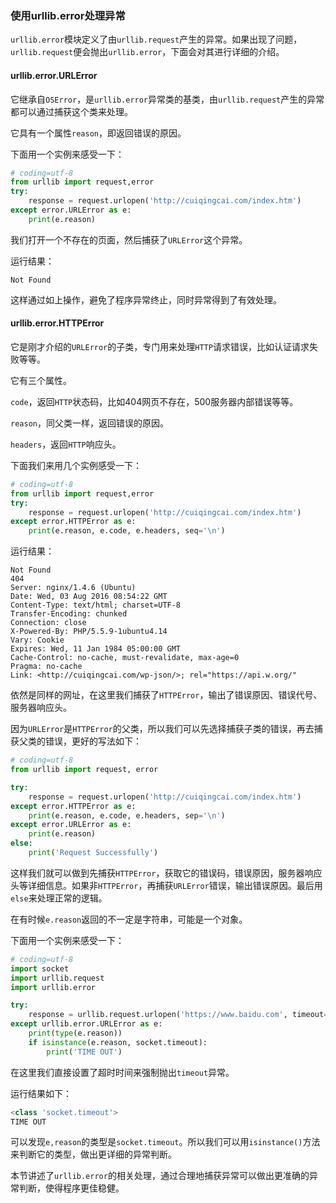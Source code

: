 ### 使用urllib.error处理异常

`urllib.error`模块定义了由`urllib.request`产生的异常。如果出现了问题，`urllib.request`便会抛出`urllib.error`，下面会对其进行详细的介绍。

#### urllib.error.URLError

它继承自`OSError`，是`urllib.error`异常类的基类，由`urllib.request`产生的异常都可以通过捕获这个类来处理。

它具有一个属性`reason`，即返回错误的原因。

下面用一个实例来感受一下：

```python
# coding=utf-8
from urllib import request,error
try:
    response = request.urlopen('http://cuiqingcai.com/index.htm')
except error.URLError as e:
    print(e.reason)
```

我们打开一个不存在的页面，然后捕获了`URLError`这个异常。

运行结果：

```
Not Found
```

这样通过如上操作，避免了程序异常终止，同时异常得到了有效处理。

#### urllib.error.HTTPError

它是刚才介绍的`URLError`的子类，专门用来处理`HTTP`请求错误，比如认证请求失败等等。

它有三个属性。

`code`，返回`HTTP`状态码，比如404网页不存在，500服务器内部错误等等。

`reason`，同父类一样，返回错误的原因。

`headers`，返回`HTTP`响应头。

下面我们来用几个实例感受一下：

```python
# coding=utf-8
from urllib import request,error
try:
    response = request.urlopen('http://cuiqingcai.com/index.htm')
except error.HTTPError as e:
    print(e.reason, e.code, e.headers, seq='\n')
```
运行结果：

```
Not Found
404
Server: nginx/1.4.6 (Ubuntu)
Date: Wed, 03 Aug 2016 08:54:22 GMT
Content-Type: text/html; charset=UTF-8
Transfer-Encoding: chunked
Connection: close
X-Powered-By: PHP/5.5.9-1ubuntu4.14
Vary: Cookie
Expires: Wed, 11 Jan 1984 05:00:00 GMT
Cache-Control: no-cache, must-revalidate, max-age=0
Pragma: no-cache
Link: <http://cuiqingcai.com/wp-json/>; rel="https://api.w.org/"
```

依然是同样的网址，在这里我们捕获了`HTTPError`，输出了错误原因、错误代号、服务器响应头。

因为`URLError`是`HTTPError`的父类，所以我们可以先选择捕获子类的错误，再去捕获父类的错误，更好的写法如下：

```python
# coding=utf-8
from urllib import request, error

try:
    response = request.urlopen('http://cuiqingcai.com/index.htm')
except error.HTTPError as e:
    print(e.reason, e.code, e.headers, sep='\n')
except error.URLError as e:
    print(e.reason)
else:
    print('Request Successfully')
```

这样我们就可以做到先捕获`HTTPError`，获取它的错误码，错误原因，服务器响应头等详细信息。如果非`HTTPError`，再捕获`URLError`错误，输出错误原因。最后用`else`来处理正常的逻辑。

在有时候`e.reason`返回的不一定是字符串，可能是一个对象。

下面用一个实例来感受一下：

```python
# coding=utf-8
import socket
import urllib.request
import urllib.error

try:
    response = urllib.request.urlopen('https://www.baidu.com', timeout=0.01)
except urllib.error.URLError as e:
    print(type(e.reason))
    if isinstance(e.reason, socket.timeout):
        print('TIME OUT')
```
在这里我们直接设置了超时时间来强制抛出`timeout`异常。

运行结果如下： 

```python
<class 'socket.timeout'>
TIME OUT
```

可以发现`e,reason`的类型是`socket.timeout`。所以我们可以用`isinstance()`方法来判断它的类型，做出更详细的异常判断。

本节讲述了`urllib.error`的相关处理，通过合理地捕获异常可以做出更准确的异常判断，使得程序更佳稳健。
